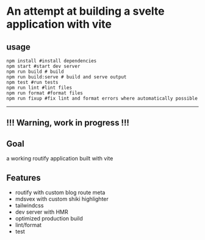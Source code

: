 # An attempt at building a svelte application with vite

## usage

```shell script
npm install #install dependencies
npm start #start dev server
npm run build # build
npm run build:serve # build and serve output
npm test #run tests
npm run lint #lint files
npm run format #format files
npm run fixup #fix lint and format errors where automatically possible
```

---

## !!! Warning, work in progress !!!

## Goal

a working routify application built with vite

## Features

- routify with custom blog route meta
- mdsvex with custom shiki highlighter
- tailwindcss
- dev server with HMR
- optimized production build
- lint/format
- test
